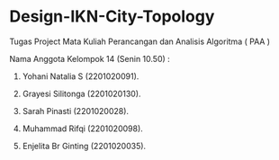 # Design-IKN-City-Topology

Tugas Project Mata Kuliah Perancangan dan Analisis Algoritma ( PAA )

Nama Anggota Kelompok 14 (Senin 10.50) :

1. Yohani Natalia S (2201020091).

2. Grayesi Silitonga (2201020130).

3. Sarah Pinasti (2201020028).

4. Muhammad Rifqi (2201020098).

5. Enjelita Br Ginting (2201020035).

